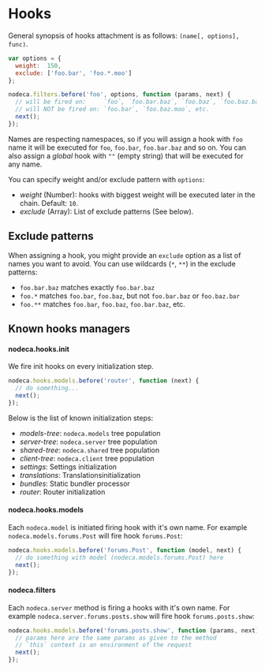 Hooks
=====

General synopsis of hooks attachment is as follows: `(name[, options], func)`.

``` javascript
var options = {
  weight:  150,
  exclude: ['foo.bar', 'foo.*.moo']
};

nodeca.filters.before('foo', options, function (params, next) {
  // will be fired on:     `foo`, `foo.bar.baz`, `foo.baz`, `foo.baz.baz`, etc.
  // will NOT be fired on: `foo.bar`, `foo.baz.moo`, etc.
  next();
});
```

Names are respecting namespaces, so if you will assign a hook with `foo` name it
will be executed for `foo`, `foo.bar`, `foo.bar.baz` and so on. You can also
assign a *global* hook with `""` (empty string) that will be executed for any
name.

You can specify weight and/or exclude pattern with `options`:

- *weight* (Number): hooks with biggest weight will be executed later in the
  chain. Default: `10`.
- *exclude* (Array): List of exclude patterns (See below).


## Exclude patterns

When assigning a hook, you might provide an `exclude` option as a list of names
you want to avoid. You can use wildcards (`*`, `**`) in the exclude patterns:

- `foo.bar.baz` matches exactly `foo.bar.baz`
- `foo.*` matches `foo.bar`, `foo.baz`, but not `foo.bar.baz` or `foo.baz.bar`
- `foo.**` matches `foo.bar`, `foo.baz`, `foo.bar.baz`, etc.


## Known hooks managers


#### nodeca.hooks.init

We fire init hooks on every initialization step.

``` javascript
nodeca.hooks.models.before('router', function (next) {
  // do something...
  next();
});
```

Below is the list of known initialization steps:

- *models-tree*:  `nodeca.models` tree population
- *server-tree*:  `nodeca.server` tree population
- *shared-tree*:  `nodeca.shared` tree population
- *client-tree*:  `nodeca.client` tree population
- *settings*:     Settings initialization
- *translations*: Translationsinitialization
- *bundles*:      Static bundler processor
- *router*:       Router initialization


#### nodeca.hooks.models

Each `nodeca.model` is initiated firing hook with it's own name.
For example `nodeca.models.forums.Post` will fire hook `forums.Post`:

``` javascript
nodeca.hooks.models.before('forums.Post', function (model, next) {
  // do something with model (nodeca.models.forums.Post) here
  next();
});
```


#### nodeca.filters

Each `nodeca.server` method is firing a hooks with it's own name.
For example `nodeca.server.forums.posts.show` will fire hook
`forums.posts.show`:

``` javascript
nodeca.hooks.models.before('forums.posts.show', function (params, next) {
  // params here are the same params as given to the method
  // `this` context is an environment of the request
  next();
});
```
